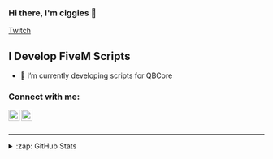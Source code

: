 ### Hi there, I'm ciggies 👋 

[Twitch](https://www.twitch.tv/ciggieslive)

## I Develop FiveM Scripts

- 🌱 I’m currently developing scripts for QBCore

### Connect with me:

[<img align="left" alt="ciggiesYouTube | YouTube" width="22px" src="https://cdn.jsdelivr.net/npm/simple-icons@v3/icons/youtube.svg" />][youtube]
[<img align="left" alt="ciggiesInstagram | Instagram" width="22px" src="https://cdn.jsdelivr.net/npm/simple-icons@v3/icons/instagram.svg" />][instagram]

<br />
<br />

---

<details>
  <summary>:zap: GitHub Stats</summary>

  <img align="left" alt="ciggies GitHub Stats" src="https://github-readme-stats.vercel.app/api?username=ciggies&show_icons=true&hide_border=true" />

</details>

[youtube]: https://www.youtube.com/channel/UC9N2G5tg_AGU6LP7bRdGRTQ
[instagram]: https://www.instagram.com/ciggieslive/
